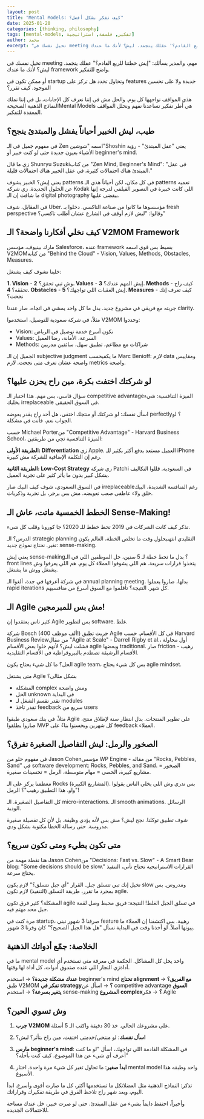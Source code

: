 ```yaml
---
layout: post
title: "Mental Models: كيف نفكر بشكل أفضل؟"
date: 2025-01-20
categories: [thinking, philosophy]
tags: [mental-models, تفكير, فلسفة, استراتيجية]
author: محمد
excerpt: "تخيل نفسك في meeting مهم، والمدير يسألك: 'إيش خطتنا للربع القادم؟' عقلك يتجمد. ليش؟ لأنك ما عندك framework واضح للتفكير."
---
```


تخيل نفسك في meeting مهم، والمدير يسألك: "إيش خطتنا للربع القادم؟" عقلك يتجمد. ليش؟ لأنك ما عندك framework واضح للتفكير.

أو ممكن تكون في startup وتحاول تحدد هل تركز على features جديدة ولا على تحسين الموجود. كيف تقرر؟

هذي المواقف نواجهها كل يوم. والحل مش في إننا نعرف كل الإجابات، بل في إننا نملك <span class="margin-trigger">النماذج الذهنية الصحيحة</span><span class="margin-note">Mental Models هي أطر تفكير تساعدنا نفهم ونحلل المواقف المعقدة</span> للتفكير.

## طيب، ليش الخبير أحياناً يفشل والمبتدئ ينجح؟

في مفهوم جميل في الـ Zen اسمه <span class="margin-trigger">"شوشين"</span><span class="margin-note">Shoshin يعني "عقل المبتدئ" - رؤية الأشياء بعيون جديدة حتى لو كنت خبير</span> أو beginner's mind.

زي ما قال <span class="margin-trigger">Shunryu Suzuki</span><span class="margin-note">من كتاب "Zen Mind, Beginner's Mind"</span>: "في عقل المبتدئ هناك احتمالات كثيرة، في عقل الخبير هناك احتمالات قليلة."

يعني إيش؟ الخبير يشوف patterns في كل مكان، لكن أحياناً هذي الـ patterns تعميه عن الحلول الجديدة. زي شركة Kodak اللي كانت خبيرة في التصوير الفيلمي لدرجة إنها ما شافت إن الـ digital photography بيقضي عليها.

في المقابل، شوف Uber. مؤسسوها ما كانوا من صناعة التاكسي. دخلوا بـ fresh perspective وقالوا: "ليش لازم أوقف في الشارع عشان أطلب تاكسي؟"

## كيف نخلي أفكارنا واضحة؟ الـ V2MOM Framework

مارك بينيوف، مؤسس Salesforce، عنده framework بسيط بس قوي اسمه <span class="margin-trigger">V2MOM</span><span class="margin-note">من كتابه "Behind the Cloud" - Vision, Values, Methods, Obstacles, Measures</span>.

خلينا نشوف كيف يشتغل:

**1. Vision** - وش تبي تحقق؟
**2. Values** - إيش المهم عندك؟
**3. Methods** - كيف راح تحققه؟
**4. Obstacles** - إيش العقبات اللي تواجهك؟
**5. Measures** - كيف تعرف إنك نجحت؟

جربته مع فريقي في مشروع جديد. بدل ما كل واحد يمشي في اتجاه، صار عندنا clarity.

مثلاً، في شركة سعودية للتوصيل، استخدموا V2MOM وحددوا:
- Vision: نكون أسرع خدمة توصيل في الرياض
- Values: السرعة، الأمانة، رضا العميل
- Methods: شراكات مع مطاعم، تطبيق سهل، سائقين مدربين

الجميل إن <span class="margin-trigger">الـ subjective judgment ما يكفي</span><span class="margin-note">حسب Marc Benioff: لازم data ومقاييس واضحة عشان تعرف متى نجحت</span>. لازم metrics واضحة.

## لو شركتك اختفت بكرة، مين راح يحزن عليها؟

سؤال قاسي، بس مهم. هذا اختبار <span class="margin-trigger">الـ competitive advantage</span><span class="margin-note">الميزة التنافسية: شيء يخليك irreplaceable في السوق</span> الحقيقي.

اسأل نفسك: لو شركتك أو منتجك اختفى، هل أحد راح يقدر يعوضه perfectly؟ لو الجواب نعم، فأنت في مشكلة.

حسب <span class="margin-trigger">Michael Porter</span><span class="margin-note">من "Competitive Advantage" - Harvard Business School</span>، الميزة التنافسية تجي من طريقتين:

**الطريقة الأولى: Differentiation**
زي Apple. العميل مستعد يدفع أكثر بكثير للـ iPhone رغم إن التكلفة الإضافية للشركة مش كبيرة.

**الطريقة الثانية: Low-Cost Strategy**
زي شركة Patchi في السعودية. قللوا التكاليف بشكل كبير بدون ما يأثر كثير على تجربة العميل.

في السوق السعودي، شوف كيف <span class="margin-trigger">البيك صار irreplaceable</span><span class="margin-note">رغم المنافسة الشديدة، البيك خلق ولاء عاطفي صعب تعويضه</span>. مش بس برجر، بل تجربة وذكريات.

## الخطط الخمسية ماتت، عاش الـ Sense-Making!

تذكر كيف كانت الشركات في 2019 تحط خطط للـ 2020؟ جا كورونا وقلب كل شيء.

الدرس؟ <span class="margin-trigger">الـ strategic planning التقليدي انتهى</span><span class="margin-note">بحلول وقت ما تخلص الخطة، العالم يكون تغير</span>. نحتاج نموذج جديد: sense-making.

يعني إيش sense-making؟ بدل ما تحط خطة لـ 5 سنين، خل الموظفين اللي في الـ front lines يتخذوا قرارات سريعة. هم اللي يشوفوا العملاء كل يوم. هم اللي يعرفوا وش يشتغل ووش ما يشتغل.

في شركة أعرفها في جدة، ألغوا الـ annual planning meeting. بدلها، صاروا يعملوا rapid iterations كل شهر. النتيجة؟ تأقلموا مع السوق أسرع من منافسيهم.

## الـ Agile مش بس للمبرمجين!

كثير ناس يعتقدوا إن Agile بس لتطوير software. غلط.

شركة Bosch (400 ألف موظف!) جربت تطبق Agile في كل الأقسام. <span class="margin-trigger">حسب Harvard Business Review</span><span class="margin-note">من مقال "Agile at Scale" - Darrell Rigby et al.</span>، أول محاولة فشلت ليش؟ لأنهم خلوا بعض الأقسام agile وبعضها traditional. صار friction رهيب - الأقسام الرشيقة تصطدم بالبيروقراطية في الأقسام التقليدية.

الحل؟ ما كل شيء يحتاج يكون agile team، بس كل شيء يحتاج agile mindset.

متى يشتغل Agile بشكل مثالي؟
- المشكلة complex ومش واضحة
- الحل unknown في البداية
- تقدر تقسم الشغل لـ modules
- تقدر تاخذ feedback سريع من users

مثلاً، في بنك سعودي طبقوا Agile على تطوير المنتجات. بدل انتظار سنة لإطلاق منتج، صاروا يطلقوا MVP كل شهرين ويحسنوا بناءً على feedback العملاء.

## الصخور والرمل: ليش التفاصيل الصغيرة تفرق؟

في مفهوم حلو من <span class="margin-trigger">Jason Cohen</span><span class="margin-note">مؤسس WP Engine - من مقاله "Rocks, Pebbles, Sand"</span> في software development: Rocks, Pebbles, and Sand. الصخور = مشاريع كبيرة، الحصى = مهام متوسطة، الرمل = تحسينات صغيرة.

معظمنا يركز على الـ Rocks (المشاريع الكبيرة). بس تدري وش اللي يخلي الناس يقولوا "واو، هذا التطبيق رهيب"؟ الرمل!

كل التفاصيل الصغيرة. الـ micro-interactions. الـ smooth animations. الرسائل الودية.

شوف تطبيق توكلنا. نجح ليش؟ مش بس لأنه يؤدي وظيفة. بل لأن كل تفصيلة صغيرة مدروسة. حتى رسالة الخطأ مكتوبة بشكل ودي.

## متى تكون بطيء ومتى تكون سريع؟

هنا نقطة مهمة من <span class="margin-trigger">Jason Cohen</span><span class="margin-note">من "Decisions: Fast vs. Slow" - A Smart Bear blog</span>: "Some decisions should be slow." القرارات الاستراتيجية تحتاج تأني، التنفيذ يحتاج سرعة.

تخيل إنك تبي تتسلق جبل. القرار "أي جبل نتسلق؟" لازم يكون slow ومدروس. بس بمجرد ما تقرر، طريقة التسلق (التنفيذ) لازم تكون agile.

المشكلة؟ كثير فرق تكون agile في تسلق الجبل الغلط! النتيجة: فريق محبط وصل لقمة جبل محد مهتم فيه.

مرة كنت في startup، صرفنا 3 شهور نبني feature رهيبة. بس اكتشفنا إن العملاء ما يبونها أصلاً. لو أخذنا وقت في البداية نسأل "هل هذا الجبل الصحيح؟" كان وفرنا 3 شهور.

## الخلاصة: جمّع أدواتك الذهنية

ما في mental model واحد يحل كل المشاكل. <span class="margin-trigger">الحكمة في معرفة متى تستخدم أي أداة</span><span class="margin-note">زي النجار اللي عنده صندوق أدوات، كل أداة لها وقتها</span>.

**عندك مشكلة جديدة؟** → استخدم beginner's mind
**تحتاج alignment مع الفريق؟** → طبق V2MOM
**تفكر في strategy؟** → اسأل عن competitive advantage
**السوق يتغير بسرعة؟** → استخدم sense-making
**المشروع complex؟** → فكر Agile

## وش تسوي الحين؟

1. **جرب V2MOM** على مشروعك الحالي. خذ 30 دقيقة واكتب الـ 5 أسئلة.

2. **اسأل نفسك**: لو منتجي/خدمتي اختفت، مين راح يتأثر؟ ليش؟

3. **مارس beginner's mind**: في المشكلة القادمة اللي تواجهك، اسأل "لو ما كنت أعرف أي شيء عن هذا الموضوع، كيف كنت بأحله؟"

4. **ابدأ صغير**: ما تحاول تغير كل شيء مرة واحدة. اختار mental model واحد وطبقه هذا الأسبوع.

تذكر: <span class="margin-trigger">النماذج الذهنية مثل العضلات</span><span class="margin-note">كل ما تستخدمها أكثر، كل ما صارت أقوى وأسرع</span>. ابدأ اليوم، وبعد شهر راح تلاحظ الفرق في طريقة تفكيرك وقراراتك.

وأخيراً، احتفظ دايماً بشيء من عقل المبتدئ. حتى لو صرت خبير، خل عندك مساحة للاحتمالات الجديدة.